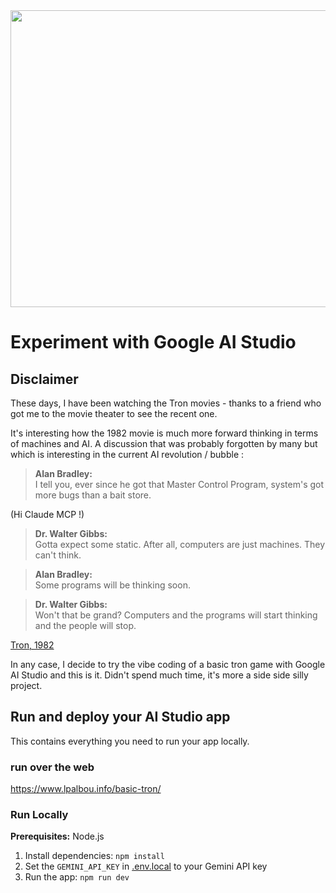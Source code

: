 <div align="center">
<img width="1200" height="475" alt="GHBanner" src="https://github.com/user-attachments/assets/0aa67016-6eaf-458a-adb2-6e31a0763ed6" />
</div>

# Experiment with Google AI Studio

## Disclaimer

These days, I have been watching the Tron movies - thanks to a friend who got me to the movie theater to see the recent one. 

It's interesting how the 1982 movie is much more forward thinking in terms of machines and AI. A discussion that was probably forgotten by many but which is interesting in the current AI revolution / bubble :


> **Alan Bradley:**  
> I tell you, ever since he got that Master Control Program, system's got more bugs than a bait store.

(Hi Claude MCP !)

> **Dr. Walter Gibbs:**  
> Gotta expect some static. After all, computers are just machines. They can't think.

> **Alan Bradley:**  
> Some programs will be thinking soon.

> **Dr. Walter Gibbs:**  
> Won't that be grand? Computers and the programs will start thinking and the people will stop.

[Tron, 1982](https://www.imdb.com/title/tt0084827)

In any case, I decide to try the vibe coding of a basic tron game with Google AI Studio and this is it. Didn't spend much time, it's more a side side silly project. 

## Run and deploy your AI Studio app

This contains everything you need to run your app locally.

### run over the web

https://www.lpalbou.info/basic-tron/

### Run Locally

**Prerequisites:**  Node.js


1. Install dependencies:
   `npm install`
2. Set the `GEMINI_API_KEY` in [.env.local](.env.local) to your Gemini API key
3. Run the app:
   `npm run dev`
